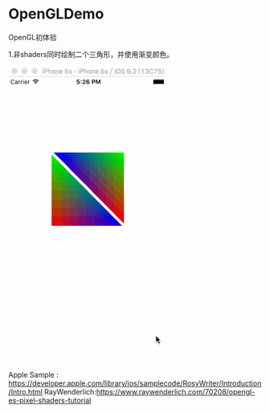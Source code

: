 # OpenGLDemo
OpenGL初体验


1.非shaders同时绘制二个三角形，并使用渐变颜色。

![Alt Text](https://github.com/konanxu/OpenGLDemo/raw/master/test1.gif)



Apple Sample : https://developer.apple.com/library/ios/samplecode/RosyWriter/Introduction/Intro.html
RayWenderlich:https://www.raywenderlich.com/70208/opengl-es-pixel-shaders-tutorial
